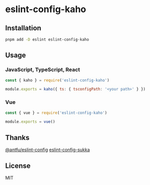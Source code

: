 # eslint-config-kaho

## Installation

```bash
pnpm add -D eslint eslint-config-kaho
```

## Usage

### JavaScript, TypeScript, React

```js
const { kaho } = require('eslint-config-kaho')

module.exports = kaho({ ts: { tsconfigPath: '<your path>' } })
```

### Vue

```js
const { vue } = require('eslint-config-kaho')

module.exports = vue()
```

## Thanks

[@antfu/eslint-config](https://github.com/antfu/eslint-config)
[eslint-config-sukka](https://github.com/SukkaW/eslint-config-sukka)

## License

MIT
